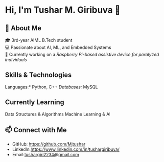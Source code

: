 # Hi, I'm Tushar M. Giribuva 👋  

## 🚀 About Me  
🎓 3rd-year AIML B.Tech student  
💻 Passionate about AI, ML, and Embedded Systems  
🔬 Currently working on a *Raspberry Pi-based assistive device for paralyzed individuals*  

## Skills & Technologies
Languages:* Python, C++
*Databases:* MySQL

## Currently Learning
Data Structures & Algorithms
Machine Learning & Al

## 📫 Connect with Me  
- GitHub: https://github.com/Mjtushar  
- LinkedIn:https://www.linkedin.com/in/tushargiribuva/
- Email:tushargiri2234@gmail.com 


<!---
Mjtushar/Mjtushar is a ✨ special ✨ repository because its `README.md` (this file) appears on your GitHub profile.
You can click the Preview link to take a look at your changes.
--->
